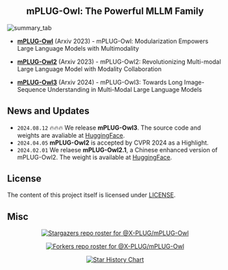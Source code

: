 <div align="center">

<h2>mPLUG-Owl: The Powerful MLLM Family</h2>

</div>

![summary_tab](https://z1.ax1x.com/2023/11/03/piM1rGQ.md.png)


- [**mPLUG-Owl**](mPLUG-Owl) (Arxiv 2023) - mPLUG-Owl: Modularization Empowers Large Language Models with Multimodality

- [**mPLUG-Owl2**](mPLUG-Owl2) (Arxiv 2023) - mPLUG-Owl2: Revolutionizing Multi-modal Large Language Model with Modality Collaboration

- [**mPLUG-Owl3**](mPLUG-Owl3) (Arxiv 2024) - mPLUG-Owl3: Towards Long Image-Sequence Understanding in Multi-Modal Large Language Models

## News and Updates
* ```2024.08.12``` 🔥🔥🔥 We release **mPLUG-Owl3**. The source code and weights are avaliable at [HuggingFace](https://huggingface.co/mPLUG/mPLUG-Owl3-7B-240728).
* ```2024.04.05``` **mPLUG-Owl2** is accepted by CVPR 2024 as a Highlight.
* ```2024.02.01``` We relaese **mPLUG-Owl2.1**, a Chinese enhanced version of mPLUG-Owl2. The weight is available at [HuggingFace](https://huggingface.co/Mizukiluke/mplug_owl_2_1).

## License

The content of this project itself is licensed under [LICENSE](LICENSE).


## Misc

<div align="center">

[![Stargazers repo roster for @X-PLUG/mPLUG-Owl](https://reporoster.com/stars/X-PLUG/mPLUG-Owl)](https://github.com/X-PLUG/mPLUG-Owl/stargazers)

[![Forkers repo roster for @X-PLUG/mPLUG-Owl](https://reporoster.com/forks/X-PLUG/mPLUG-Owl)](https://github.com/X-PLUG/mPLUG-Owl/network/members)

[![Star History Chart](https://api.star-history.com/svg?repos=X-PLUG/mPLUG-Owl&type=Date)](https://star-history.com/#X-PLUG/mPLUG-Owl&Date)

</div>